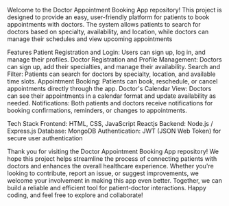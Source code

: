 Welcome to the Doctor Appointment Booking App repository! This project is designed to provide an easy, 
user-friendly platform for patients to book appointments with doctors. The system allows patients to search for doctors based on specialty,
availability, and location, while doctors can manage their schedules and view upcoming appointments

Features
Patient Registration and Login: Users can sign up, log in, and manage their profiles.
Doctor Registration and Profile Management: Doctors can sign up, add their specialties, and manage their availability.
Search and Filter: Patients can search for doctors by specialty, location, and available time slots.
Appointment Booking: Patients can book, reschedule, or cancel appointments directly through the app.
Doctor's Calendar View: Doctors can see their appointments in a calendar format and update availability as needed.
Notifications: Both patients and doctors receive notifications for booking confirmations, reminders, or changes to appointments.

Tech Stack
Frontend:
HTML, CSS, JavaScript
Reactjs
Backend:
Node.js / Express.js
Database:
MongoDB
Authentication:
JWT (JSON Web Token) for secure user authentication

Thank you for visiting the Doctor Appointment Booking App repository! We hope this project helps streamline the process of connecting patients with doctors and enhances the overall healthcare experience. Whether you're looking to contribute, report an issue, or suggest improvements, we welcome your involvement in making this app even better. 
Together, we can build a reliable and efficient tool for patient-doctor interactions. Happy coding, and feel free to explore and collaborate!

